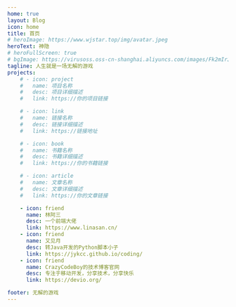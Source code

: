 ```yaml
---
home: true
layout: Blog
icon: home
title: 首页
# heroImage: https://www.wjstar.top/img/avatar.jpeg
heroText: 神隐
# heroFullScreen: true
# bgImage: https://virusoss.oss-cn-shanghai.aliyuncs.com/images/Fk2mIrJZJPwZpHeN8-3Q4gCa1vfs.jpeg
tagline: 人生就是一场无解的游戏
projects:
    # - icon: project
    #   name: 项目名称
    #   desc: 项目详细描述
    #   link: https://你的项目链接

    # - icon: link
    #   name: 链接名称
    #   desc: 链接详细描述
    #   link: https://链接地址

    # - icon: book
    #   name: 书籍名称
    #   desc: 书籍详细描述
    #   link: https://你的书籍链接

    # - icon: article
    #   name: 文章名称
    #   desc: 文章详细描述
    #   link: https://你的文章链接

    - icon: friend
      name: 林阿三
      desc: 一个前端大佬
      link: https://www.linasan.cn/
    - icon: friend
      name: 又见月
      desc: 转Java开发的Python脚本小子
      link: https://jykcc.github.io/coding/
    - icon: friend
      name: CrazyCodeBoy的技术博客官网
      desc: 专注于移动开发，分享技术，分享快乐
      link: https://devio.org/

footer: 无解的游戏
---
```

